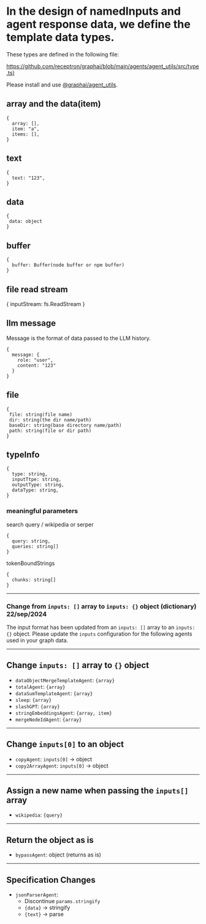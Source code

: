 # In the design of namedInputs and agent response data, we define the template data types.

These types are defined in the following file:

[https://github.com/receptron/graphai/blob/main/agents/agent_utils/src/type.ts)](https://github.com/receptron/graphai/blob/main/agents/agent_utils/src/type.ts
)

Please install and use [@graphai/agent_utils](https://www.npmjs.com/package/@graphai/agent_utils).


## array and the data(item)

```
{
  array: [],
  item: "a",
  items: [],
}
```

## text

```
{
  text: "123",
}
```

## data

```
{
 data: object
}
```

## buffer

```
{
  buffer: Buffer(node buffer or npm buffer)
}
```

## file read stream
{
  inputStream: fs.ReadStream 
}

## llm message

Message is the format of data passed to the LLM history.

```
{
  message: {
    role: "user",
    content: "123"
  }
}
```

## file

```
{
 file: string(file name)
 dir: string(the dir name/path)
 baseDir: string(base directory name/path)
 path: string(file or dir path)
}
```

## typeInfo

```
{
  type: string,
  inputTtpe: string,
  outputType: string,
  dataType: string,
}
```

### meaningful parameters

search query / wikipedia or serper

```
{
  query: string,
  queries: string[]
}

```

tokenBoundStrings

```
{
  chunks: string[]
}
```

---

### Change from `inputs: []` array to `inputs: {}` object (dictionary) 22/sep/2024

The input format has been updated from an `inputs: []` array to an `inputs: {}` object. Please update the `inputs` configuration for the following agents used in your graph data.

---

## Change `inputs: []` array to `{}` object

- `dataObjectMergeTemplateAgent`: `{array}`
- `totalAgent`: `{array}`
- `dataSumTemplateAgent`: `{array}`
- `sleep`: `{array}`
- `slashGPT`: `{array}`
- `stringEmbeddingsAgent`: `{array, item}`
- `mergeNodeIdAgent`: `{array}`

---

## Change `inputs[0]` to an object

- `copyAgent`: `inputs[0]` -> object
- `copy2ArrayAgent`: `inputs[0]` -> object

---

## Assign a new name when passing the `inputs[]` array

- `wikipedia`: `{query}`

---

## Return the object as is

- `bypassAgent`: object (returns as is)

---

## Specification Changes

- `jsonParserAgent`:
  - Discontinue `params.stringify`
  - `{data}` -> stringify
  - `{text}` -> parse
